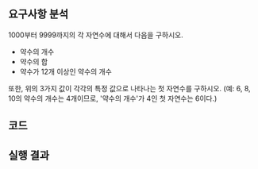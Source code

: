 ## 요구사항 분석
1000부터 9999까지의 각 자연수에 대해서 다음을 구하시오.
* 약수의 개수
* 약수의 합
* 약수가 12개 이상인 약수의 개수

또한, 위의 3가지 값이 각각의 특정 값으로 나타나는 첫 자연수를 구하시오. (예: 6, 8, 10의 약수의 개수는 4개이므로, '약수의 개수'가 4인 첫 자연수는 6이다.)

## 코드

## 실행 결과
